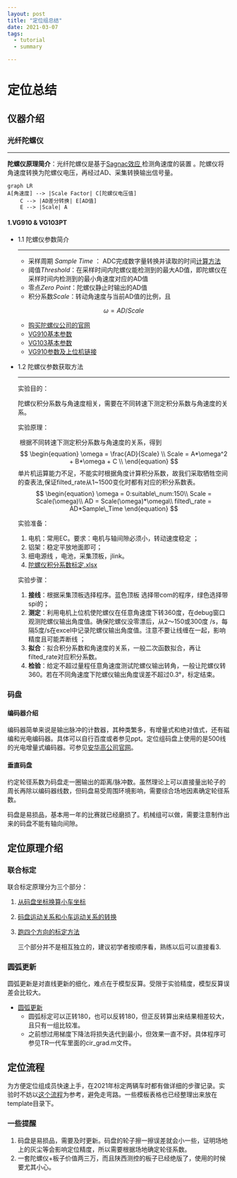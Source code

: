 ```yaml
---
layout: post
title: "定位组总结"
date: 2021-03-07
tags:
  - tutorial
  - summary

---
```


# 定位总结 

## 仪器介绍

### 光纤陀螺仪 

---

**陀螺仪原理简介**：光纤陀螺仪是基于[Sagnac效应 ](https://baike.baidu.com/item/Sagnac%E6%95%88%E5%BA%94/10679850?fr=aladdin)检测角速度的装置 。陀螺仪将角速度转换为陀螺仪电压，再经过AD、采集转换输出信号量。

```mermaid
graph LR
A[角速度] --> |Scale Factor| C[陀螺仪电压值]
    C --> |AD差分转换| E[AD值]
    E --> |Scale| A
```

#### 1.VG910 & VG103PT

* 1.1 陀螺仪参数简介

  ---

  * 采样周期 *Sample  Time* ： ADC完成数字量转换并读取的时间[计算方法 ](https://blog.csdn.net/black0591/article/details/103187450)
  * 阈值*Threshold*：在采样时间内陀螺仪能检测到的最大AD值，即陀螺仪在采样时间内检测到的最小角速度对应的AD值
  * 零点*Zero Point*：陀螺仪静止时输出的AD值
  * 积分系数*Scale*：转动角速度与当前AD值的比例，且

  $$
  \begin{equation} \omega=AD/Scale  \end{equation}
  $$

  * [购买陀螺仪公司的官网](http://www.tuoluoyi.com/)
  * [VG910基本参数](http://www.tuoluoyi.com/show.asp?id=121)
  * [VG103基本参数](http://www.tuoluoyi.com/show.asp?id=123)
  * [VG910参数及上位机链接](https://fizoptika.com/fiber-optic-gyro-documents/)



* 1.2 陀螺仪参数获取方法

  ---

  实验目的：

  ​	陀螺仪积分系数与角速度相关，需要在不同转速下测定积分系数与角速度的关系。

  

  实验原理：

  ​	根据不同转速下测定积分系数与角速度的关系，得到
  $$
  \begin{equation}
  \omega = \frac{AD}{Scale} \\
  Scale = A*\omega^2 + B*\omega + C \\
  \end{equation}
  $$
  ​	单片机运算能力不足，不能实时根据角度计算积分系数，故我们采取牺牲空间的查表法,保证filted_rate从1~1500变化时都有对应的积分系数表。
  $$
  \begin{equation}
  \omega = 0:suitable\_num:150\\
  Scale = Scale(\omega)\\
  AD = Scale(\omega)*\omega\\
  filted\_rate = AD*Sample\_Time
  \end{equation}
  $$
  

  实验准备： 

  1. 电机：常用EC。要求：电机与轴间隙必须小，转动速度稳定 ；
  2. 铝架：稳定平放地面即可；
  3. 细电源线 ，电池，采集顶板，jlink。 
  4. [陀螺仪积分系数标定.xlsx](../assets/template/陀螺仪积分系数标定.xlsx)

  

  实验步骤：

  1. **接线**：根据采集顶板选择程序。蓝色顶板 选择带com的程序，绿色选择带spi的；
  2. **测定**：利用电机上位机使陀螺仪在任意角速度下转360度，在debug窗口观测陀螺仪输出角度值。确保陀螺仪没零漂后，从2～150或300度 /s，每隔5度/s在excel中记录陀螺仪输出角度值。注意不要让线缠在一起，影响精度且可能弄断线 ；
  3. **拟合**：拟合积分系数和角速度的关系，一般二次函数拟合，再让 filted_rate对应积分系数。
  4. **检验**：给定不超过量程任意角速度测试陀螺仪输出转角，一般让陀螺仪转360。若在不同角速度下陀螺仪输出角度误差不超过0.3°，标定结束。



### 码盘

#### 编码器介绍

​	编码器简单来说是输出脉冲的计数器，其种类繁多，有增量式和绝对值式，还有磁编和光电编码器。具体可以自行百度或者参见ppt。定位组码盘上使用的是500线的光电增量式编码器。可参见[安华高公司官网](https://www.broadcom.cn/)。

#### 垂直码盘

​	约定轮径系数为码盘走一圈输出的距离/脉冲数。虽然理论上可以直接量出轮子的周长再除以编码器线数，但码盘易受周围环境影响，需要综合场地因素确定轮径系数。

​	码盘是易损品，基本用一年的比赛就已经磨损了。机械组可以做，需要注意制作出来的码盘不能有轴向间隙。



## 定位原理介绍

### 联合标定

联合标定原理分为三个部分：

1. [从码盘坐标换算小车坐标](../assets/pdf/代码模型.pdf)

2. [码盘运动关系和小车运动关系的转换](../assets/pdf/直线解算及模型反算.pdf)

3. [跑四个方向的标定方法](../assets/pdf/联合标定原理.pdf)

   三个部分并不是相互独立的，建议初学者按顺序看，熟练以后可以直接看3.

### 圆弧更新

​	圆弧更新是对直线更新的细化，难点在于模型反算。受限于实验精度，模型反算误差会比较大。

* [圆弧更新](../assets/pdf/圆弧解算及模型反算.pdf)
  * 圆弧标定可以正转180，也可以反转180，但正反转算出来结果相差较大，且只有一组比较准。
  * 之前想过用梯度下降法将损失迭代到最小，但效果一直不好。具体程序可参见TR一代车里面的cir_grad.m文件。



## 定位流程

​	为方便定位组成员快速上手，在2021年标定两辆车时都有做详细的步骤记录。实验时不妨以[这个流程](../web/assets/code/2021TR/process.md)为参考，避免走弯路。一些模板表格也已经整理出来放在template目录下。

### 一些提醒

1. 码盘是易损品，需要及时更新。码盘的轮子擦一擦误差就会小一些，证明场地上的灰尘等会影响定位精度，所以需要根据场地确定轮径系数。
2. 一套陀螺仪+板子价值两三万，而且陕西测控的板子已经绝版了，使用的时候要尤其小心。





